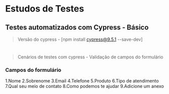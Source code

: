 # Estudos de Testes
## Testes automatizados com Cypress - Básico
> Versão do cypress - [npm install cypress@9.5.1 --save-dev]
#
> Cenários de testes com cypress - Validação de campos do formulário
### Campos do formulário
1.Nome
2.Sobrenome
3.Email
4.Telefone
5.Produto
6.Tipo de atendimento
7.Qual seu meio de contato
8.Como podemos te ajudar
9.Adicione um anexo
